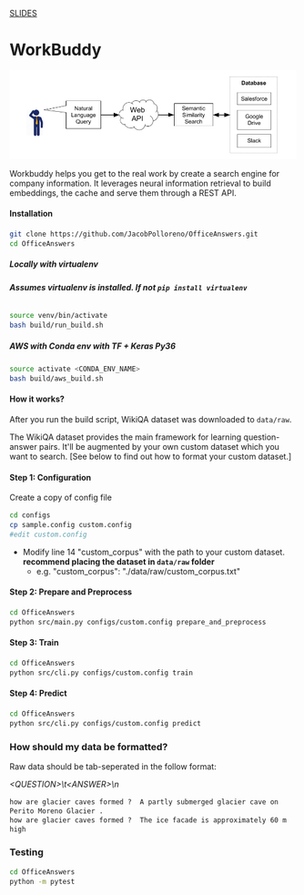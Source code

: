 [SLIDES](https://drive.google.com/open?id=1GZxIdP2MOtHSkg2Qy3kq2UzXu_VVXDwCN1A1epawk7Y) 
# WorkBuddy

<p align='center'>
<img src='./assets/sys_arch.png'  alt="WorkBuddy System Architecture"/>
</p>

Workbuddy helps you get to the real work by create a search engine for company information. It leverages neural information retrieval to build embeddings, the cache and serve them through a REST API.

#### Installation

```sh
git clone https://github.com/JacobPolloreno/OfficeAnswers.git
cd OfficeAnswers
```

##### Locally with virtualenv
###### **Assumes _virtualenv_ is installed. If not `pip install virtualenv`**

```sh
source venv/bin/activate
bash build/run_build.sh
```

##### AWS with _Conda env_ with TF + Keras Py36

```sh
source activate <CONDA_ENV_NAME>
bash build/aws_build.sh
```

#### How it works?
After you run the build script, WikiQA dataset was downloaded to ```data/raw```. 

The WikiQA dataset provides the main framework for learning question-answer pairs. It'll be augmented by your own custom dataset which you want to search. [See below to find out how to format your custom dataset.] 


#### Step 1: Configuration

Create a copy of config file
```sh
cd configs
cp sample.config custom.config
#edit custom.config
```
* Modify line 14 "custom_corpus" with the path to your custom dataset. **recommend placing the dataset in ```data/raw``` folder**
	- e.g. "custom_corpus": "./data/raw/custom_corpus.txt"

#### Step 2: Prepare and Preprocess
```sh
cd OfficeAnswers
python src/main.py configs/custom.config prepare_and_preprocess
```

#### Step 3: Train
```sh
cd OfficeAnswers
python src/cli.py configs/custom.config train
```

#### Step 4: Predict
```sh
cd OfficeAnswers
python src/cli.py configs/custom.config predict
```

### How should my data be formatted?
Raw data should be tab-seperated in the follow format:

_<QUESTION\>\t<ANSWER\>\n_
	
```
how are glacier caves formed ?	A partly submerged glacier cave on Perito Moreno Glacier .
how are glacier caves formed ?	The ice facade is approximately 60 m high
```
### Testing
```sh
cd OfficeAnswers
python -m pytest
```
